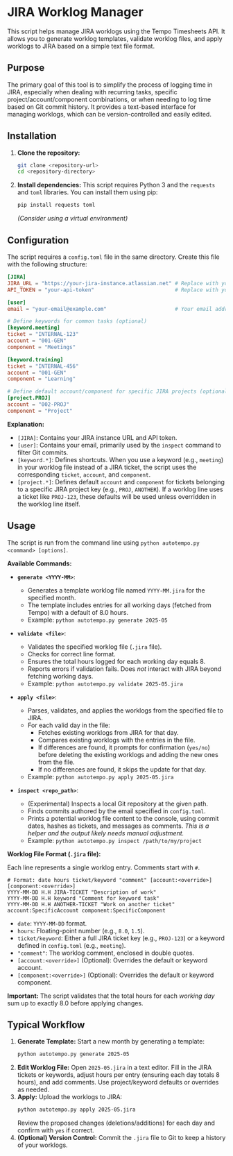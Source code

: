 # JIRA Worklog Manager

This script helps manage JIRA worklogs using the Tempo Timesheets API. It allows you to generate worklog templates, validate worklog files, and apply worklogs to JIRA based on a simple text file format.

## Purpose

The primary goal of this tool is to simplify the process of logging time in JIRA, especially when dealing with recurring tasks, specific project/account/component combinations, or when needing to log time based on Git commit history. It provides a text-based interface for managing worklogs, which can be version-controlled and easily edited.

## Installation

1.  **Clone the repository:**
    ```bash
    git clone <repository-url>
    cd <repository-directory>
    ```
2.  **Install dependencies:**
    This script requires Python 3 and the `requests` and `toml` libraries. You can install them using pip:
    ```bash
    pip install requests toml
    ```
    *(Consider using a virtual environment)*

## Configuration

The script requires a `config.toml` file in the same directory. Create this file with the following structure:

```toml
[JIRA]
JIRA_URL = "https://your-jira-instance.atlassian.net" # Replace with your JIRA URL
API_TOKEN = "your-api-token"                          # Replace with your JIRA API Token

[user]
email = "your-email@example.com"                      # Your email address (used for git inspect)

# Define keywords for common tasks (optional)
[keyword.meeting]
ticket = "INTERNAL-123"
account = "001-GEN"
component = "Meetings"

[keyword.training]
ticket = "INTERNAL-456"
account = "001-GEN"
component = "Learning"

# Define default account/component for specific JIRA projects (optional)
[project.PROJ]
account = "002-PROJ"
component = "Project"
```

**Explanation:**

*   `[JIRA]`: Contains your JIRA instance URL and API token.
*   `[user]`: Contains your email, primarily used by the `inspect` command to filter Git commits.
*   `[keyword.*]`: Defines shortcuts. When you use a keyword (e.g., `meeting`) in your worklog file instead of a JIRA ticket, the script uses the corresponding `ticket`, `account`, and `component`.
*   `[project.*]`: Defines default `account` and `component` for tickets belonging to a specific JIRA project key (e.g., `PROJ`, `ANOTHER`). If a worklog line uses a ticket like `PROJ-123`, these defaults will be used unless overridden in the worklog line itself.

## Usage

The script is run from the command line using `python autotempo.py <command> [options]`.

**Available Commands:**

*   **`generate <YYYY-MM>`**:
    *   Generates a template worklog file named `YYYY-MM.jira` for the specified month.
    *   The template includes entries for all working days (fetched from Tempo) with a default of 8.0 hours.
    *   Example: `python autotempo.py generate 2025-05`

*   **`validate <file>`**:
    *   Validates the specified worklog file (`.jira` file).
    *   Checks for correct line format.
    *   Ensures the total hours logged for each working day equals 8.
    *   Reports errors if validation fails. Does *not* interact with JIRA beyond fetching working days.
    *   Example: `python autotempo.py validate 2025-05.jira`

*   **`apply <file>`**:
    *   Parses, validates, and applies the worklogs from the specified file to JIRA.
    *   For each valid day in the file:
        *   Fetches existing worklogs from JIRA for that day.
        *   Compares existing worklogs with the entries in the file.
        *   If differences are found, it prompts for confirmation (`yes/no`) before deleting the existing worklogs and adding the new ones from the file.
        *   If no differences are found, it skips the update for that day.
    *   Example: `python autotempo.py apply 2025-05.jira`

*   **`inspect <repo_path>`**:
    *   (Experimental) Inspects a local Git repository at the given path.
    *   Finds commits authored by the email specified in `config.toml`.
    *   Prints a potential worklog file content to the console, using commit dates, hashes as tickets, and messages as comments. *This is a helper and the output likely needs manual adjustment.*
    *   Example: `python autotempo.py inspect /path/to/my/project`

**Worklog File Format (`.jira` file):**

Each line represents a single worklog entry. Comments start with `#`.

```
# Format: date hours ticket/keyword "comment" [account:<override>] [component:<override>]
YYYY-MM-DD H.H JIRA-TICKET "Description of work"
YYYY-MM-DD H.H keyword "Comment for keyword task"
YYYY-MM-DD H.H ANOTHER-TICKET "Work on another ticket" account:SpecificAccount component:SpecificComponent
```

*   `date`: `YYYY-MM-DD` format.
*   `hours`: Floating-point number (e.g., `8.0`, `1.5`).
*   `ticket/keyword`: Either a full JIRA ticket key (e.g., `PROJ-123`) or a keyword defined in `config.toml` (e.g., `meeting`).
*   `"comment"`: The worklog comment, enclosed in double quotes.
*   `[account:<override>]` (Optional): Overrides the default or keyword account.
*   `[component:<override>]` (Optional): Overrides the default or keyword component.

**Important:** The script validates that the total hours for each *working day* sum up to exactly 8.0 before applying changes.

## Typical Workflow

1.  **Generate Template:** Start a new month by generating a template:
    ```bash
    python autotempo.py generate 2025-05
    ```
2.  **Edit Worklog File:** Open `2025-05.jira` in a text editor. Fill in the JIRA tickets or keywords, adjust hours per entry (ensuring each day totals 8 hours), and add comments. Use project/keyword defaults or overrides as needed.
3.  **Apply:** Upload the worklogs to JIRA:
    ```bash
    python autotempo.py apply 2025-05.jira
    ```
    Review the proposed changes (deletions/additions) for each day and confirm with `yes` if correct.
4.  **(Optional) Version Control:** Commit the `.jira` file to Git to keep a history of your worklogs.

```

